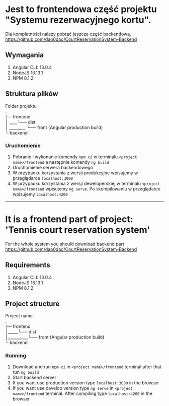 # Jest to frontendowa część projektu "Systemu rezerwacyjnego kortu".
Dla kompletności należy pobrać jeszcze część backendową.
https://github.com/dao0dao/CourtReservationSystem-Backend

## Wymagania
1. Angular CLI: 13.0.4
2. NodeJS  16.13.1
3. NPM 8.1.2

## Struktura plików
Folder projektu <br />
. <br />
├─ frontend<br />
│ ____└── dist<br />
│ ________ └── front (Angular production build)<br />
└ backend<br />    

### Uruchomienie
1. Pobranie i wykonanie komendy `npm ci` w terminalu `<project name>/frontend` a następnie komendy `ng build`
2. Uruchomienie serwera backendowego
3. W przypadku korzystania z wersji produkcyjne wpisujemy w przeglądarce `localhost:3000`
4. W przypadku korzystania z wersji deweloperskiej w terminalu `<project name>/frontend` wpisujemy `ng serve`. Po skompilowaniu w przeglądarce wpisujemy `localhost:4200`

---------------

# It is a frontend part of project: 'Tennis court reservation system'
For the whole system you should download backend part
https://github.com/dao0dao/CourtReservationSystem-Backend

## Requirements
1. Angular CLI: 13.0.4
2. NodeJS  16.13.1
3. NPM 8.1.2

## Project structure
Project name <br />
. <br />
├─ frontend<br />
│_____└── dist<br />
│__________└── front (Angular production build)<br />
└ backend<br />

### Running
1. Download and run `npm ci` in `<project name>/frontend` terminal after that run `ng build`
2. Start backend server
3. If you want use production version type `localhost:3000` in the browser
4. If you want use develop version type `ng serve` in `<project name>/frontend` terminal. After compiling type `localhost:4200` in the browser
